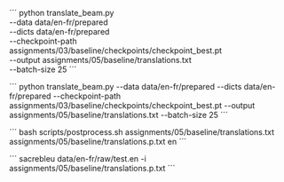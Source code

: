 ´´´
python translate_beam.py \
--data data/en-fr/prepared \
--dicts data/en-fr/prepared \
--checkpoint-path assignments/03/baseline/checkpoints/checkpoint_best.pt \
--output assignments/05/baseline/translations.txt \
--batch-size 25 
´´´

´´´
python translate_beam.py --data data/en-fr/prepared --dicts data/en-fr/prepared --checkpoint-path assignments/03/baseline/checkpoints/checkpoint_best.pt --output assignments/05/baseline/translations.txt --batch-size 25 
´´´

´´´
bash scripts/postprocess.sh assignments/05/baseline/translations.txt assignments/05/baseline/translations.p.txt en
´´´

´´´
sacrebleu data/en-fr/raw/test.en -i assignments/05/baseline/translations.p.txt
´´´
